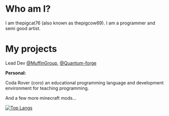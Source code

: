 # Who am I?

I am thepigcat76 (also known as thepigcow69). I am a programmer and semi good artist.

# My projects

Lead Dev [@MuffinGroup](https://github.com/MuffinGroup), [@Quantum-forge](https://github.com/Quantum-forge)

**Personal:**

Coda Rover (coro) an educational programming language and development environment for teaching programming.

And a few more minecraft mods...

[![Top Langs](https://github-readme-stats.vercel.app/api/top-langs/?username=Thepigcat76&theme=radical)](https://github.com/anuraghazra/github-readme-stats)
